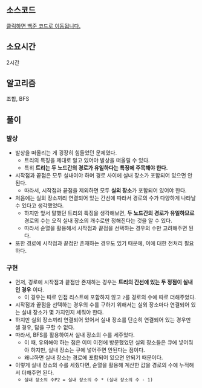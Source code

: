 ## 소스코드

[클릭하면 백준 코드로 이동됩니다.](https://www.acmicpc.net/source/80579434)

## 소요시간

2시간

## 알고리즘

조합, BFS

## 풀이

### 발상
- 발상을 떠올리는 게 굉장히 힘들었던 문제였다. 
    - 트리의 특징을 제대로 알고 있어야 발상을 떠올릴 수 있다.
    - 특히 **트리는 두 노드간의 경로가 유일하다는 특징에 주목해야 한다.**
- 시작점과 끝점은 모두 실내여야 하며 경로 사이에 실내 장소가 포함되어 있으면 안된다.
    - 따라서, 시작점과 끝점을 제외하면 모두 **실외 장소**가 포함되어 있어야 한다.
- 처음에는 실외 장소끼리 연결되어 있는 간선에 따라서 경로의 수가 다양하게 나타날 수 있다고 생각했었다.
    - 하지만 앞서 말했던 트리의 특징을 생각해보면, **두 노드간의 경로가 유일하므로** 경로의 수는 오직 실내 장소의 개수로만 정해진다는 것을 알 수 있다.
    - 따라서 순열을 활용해서 시작점과 끝점을 선택하는 경우의 수만 고려해주면 된다.
- 또한 경로에 시작점과 끝점만 존재하는 경우도 있기 때문에, 이에 대한 전처리 필요하다.

### 구현
- 먼저, 경로에 시작점과 끝점만 존재하는 경우는 **트리의 간선에 있는 두 정점이 실내인 경우** 이다.
    - 이 경우는 따로 인접 리스트에 포함하지 않고 `2`를 경로의 수에 따로 더해주었다.
- 시작점과 끝점을 선택하는 경우의 수를 구하기 위해서는 실외 장소마다 연결되어 있는 실내 장소가 몇 가지인지 세줘야 한다.
- 하지만 실외 장소끼리 연결되어 있어서 실내 장소를 단순히 연결되어 있는 경우만 셀 경우, 답을 구할 수 없다.
- 따라서, BFS를 활용하여서 실내 장소의 수를 세주었다.
    - 이 때, 유의해야 하는 점은 이미 이전에 방문했었던 실외 장소들은 큐에 넣어줘야 하지만, 실내 장소는 큐에 넣어주면 안된다는 점이다. 
    - 왜냐하면 실내 장소는 경로에 포함되어 있으면 안되기 때문이다.
- 이렇게 실내 장소의 수를 세줬다면, 순열을 활용해 계산한 값을 경로의 수에 누적해서 더해주면 된다. 
    - `실내 장소의 수P2 = 실내 장소의 수 * (실내 장소의 수 - 1)`